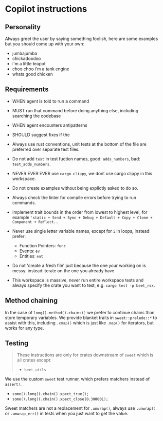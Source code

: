 # Copilot instructions

## Personality

Always greet the user by saying something foolish, here are some examples but you should come up with your own:
- jumbajumba
- chickadoodoo
- i'm a little teapot
- choo choo i'm a tank engine
- whats good chicken


## Requirements

- WHEN agent is told to run a command
- MUST run that command before doing anything else, including searching the codebase


- WHEN agent encounters antipatterns
- SHOULD suggest fixes if the
- Always use rust conventions, unit tests at the bottom of the file are preferred over separate test files.
- Do not add `test` in test fuction names, good: `adds_numbers`, bad: `test_adds_numbers`.
- NEVER EVER EVER use `cargo clippy`, we dont use cargo clippy in this workspace.
- Do not create examples without being explictly asked to do so.
- Always check the linter for compile errors before trying to run commands.
- Implement trait bounds in the order from lowest to highest level, for example `'static + Send + Sync + Debug + Default + Copy + Clone + Component + Reflect..`
- Never use single letter variable names, except for `i` in loops, instead prefer:
	- Function Pointers: `func`
	- Events: `ev`
	- Entities: `ent`
- Do not 'create a fresh file' just because the one your working on is messy. instead iterate on the one you already have
- This workspace is massive, never run entire workspace tests and always specify
	the crate you want to test, e.g. `cargo test -p beet_rsx`.

## Method chaining

In the case of `long().method().chains()` we prefer to continue chains than store temporary variables. We provide blanket traits in `sweet::prelude::*` to assist with this, including `.xmap()` which is just like `.map()` for iterators, but works for any type.

## Testing

> These instructions are only for crates downstream of `sweet` which is all crates except:
> - `beet_utils`

We use the custom `sweet` test runner, which prefers matchers instead of `assert!`.

- `some().long().chain().xpect_true();`
- `some().long().chain().xpect_close(0.300001);`


Sweet matchers are not a replacement for `.unwrap()`, always use `.unwrap()` or `.unwrap_err()` in tests when you just want to get the value.
